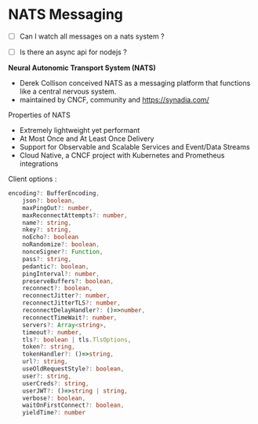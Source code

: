 # NATS Messaging



- [ ] Can I watch all messages on a nats system ?
- [ ] Is there an async api for nodejs ?



**Neural Autonomic Transport System (NATS)**

- Derek Collison conceived NATS as a messaging platform that functions like a central nervous system.
- maintained by CNCF, community and https://synadia.com/



Properties of NATS

- Extremely lightweight yet performant
- At Most Once and At Least Once Delivery
- Support for Observable and Scalable Services and Event/Data Streams
- Cloud Native, a CNCF project with Kubernetes and Prometheus integrations









Client options : 

```typescript
encoding?: BufferEncoding,
	json?: boolean,
	maxPingOut?: number,
	maxReconnectAttempts?: number,
	name?: string,
	nkey?: string,
	noEcho?: boolean
	noRandomize?: boolean,
	nonceSigner?: Function,
	pass?: string,
	pedantic?: boolean,
	pingInterval?: number,
	preserveBuffers?: boolean,
	reconnect?: boolean,
	reconnectJitter?: number,
	reconnectJitterTLS?: number,
	reconnectDelayHandler?: ()=>number,
	reconnectTimeWait?: number,
	servers?: Array<string>,
	timeout?: number,
	tls?: boolean | tls.TlsOptions,
	token?: string,
	tokenHandler?: ()=>string,
	url?: string,
	useOldRequestStyle?: boolean,
	user?: string,
	userCreds?: string,
	userJWT?: ()=>string | string,
	verbose?: boolean,
	waitOnFirstConnect?: boolean,
	yieldTime?: number
```

